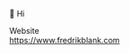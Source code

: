 👋 Hi

Website  
https://www.fredrikblank.com

<!---
freshe/freshe is a ✨ special ✨ repository because its `README.md` (this file) appears on your GitHub profile.
You can click the Preview link to take a look at your changes.
--->
